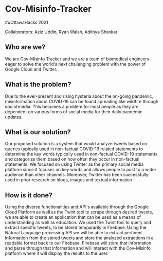 # Cov-Misinfo-Tracker
#uOttawaHacks 2021

Collaborators: Aziz Uddin, Ryan Walsh, Adithya Shankar 

## Who are we?

We are Cov-Misinfo Tracker and we are a team of biomedical engineers eager to solve the world's next challenging problem with the power of Google Cloud and Twitter. 

## What is the problem?

Due to the ever-present and rising hysteria about the on-going pandemic, misinformation about COVID-19 can be found spreading like wildfire through social media. This becomes a problem for most people as they are dependent on various forms of social media for their daily pandemic updates. 

## What is our solution?

Our proposed solution is a system that would analyze tweets based on queries typically used in non-factual COVID-19 related statements to determine the key words typically used in non-factual COVID-19 statements and categorize them based on how often they occur in non-factual statements. We focused on using Twitter as the primary social media platform since it focuses on key words and allows people to post to a wider audience than other channels. Moreover, Twitter has been successfully used in prior research on blogs, images and textual information   

## How is it done?

Using the diverse functionalities and API's available through the Google Cloud Platform as well as the Twint tool to scrape through desired tweets, we are able to create an application that can be used as a means of understanding as well as education. We used the Twint tool to query and extract specific tweets, to be stored temporarily in Firebase. Using the Natural Language processing API we will be able to extract pertinent information from the stored tweets and store the analyzed extractions in a readable format back to our Firebase. Firebase will store that information and parse through that information and will interact with the Cov-Misinfo platform where it will display the results to the user.




